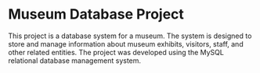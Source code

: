 # Museum Database Project
This project is a database system for a museum. The system is designed to store and manage information about museum exhibits, visitors, staff, and other related entities. The project was developed using the MySQL relational database management system.

